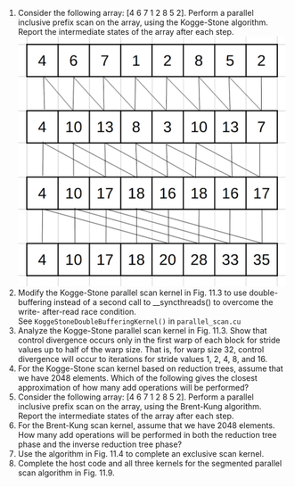 1) Consider the following array: [4 6 7 1 2 8 5 2]. Perform a parallel inclusive prefix scan on the array, using the Kogge-Stone algorithm. Report the intermediate states of the array after each step.  
![alt text](image.png)  
2) Modify the Kogge-Stone parallel scan kernel in Fig. 11.3 to use double- buffering instead of a second call to __syncthreads() to overcome the write- after-read race condition.  
See `KoggeStoneDoubleBufferingKernel()` in `parallel_scan.cu`  
3) Analyze the Kogge-Stone parallel scan kernel in Fig. 11.3. Show that control divergence occurs only in the first warp of each block for stride values up to half of the warp size. That is, for warp size 32, control divergence will occur to iterations for stride values 1, 2, 4, 8, and 16.  
4) For the Kogge-Stone scan kernel based on reduction trees, assume that we have 2048 elements. Which of the following gives the closest approximation of how many add operations will be performed?  
5) Consider the following array: [4 6 7 1 2 8 5 2]. Perform a parallel inclusive prefix scan on the array, using the Brent-Kung algorithm. Report the intermediate states of the array after each step.  
6) For the Brent-Kung scan kernel, assume that we have 2048 elements. How many add operations will be performed in both the reduction tree phase and the inverse reduction tree phase?  
7) Use the algorithm in Fig. 11.4 to complete an exclusive scan kernel.  
8) Complete the host code and all three kernels for the segmented parallel scan algorithm in Fig. 11.9.  